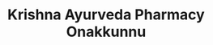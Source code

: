 ---
title: "Krishna Ayurveda Pharmacy Onakkunnu"
url: /onakkunnu/krishna-ayurveda-pharmacy-onakkunnu/
shop: chemist
---